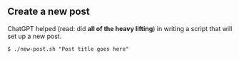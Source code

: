 ## Create a new post

ChatGPT helped (read: did **all of the heavy lifting**) in writing a script that will set up a new post.

```
$ ./new-post.sh "Post title goes here"
```
